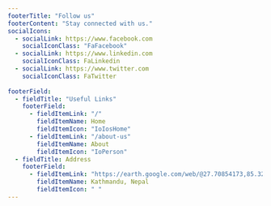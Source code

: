 ```yaml
---
footerTitle: "Follow us"
footerContent: "Stay connected with us."
socialIcons:
  - socialLink: https://www.facebook.com
    socialIconClass: "FaFacebook"
  - socialLink: https://www.linkedin.com
    socialIconClass: FaLinkedin
  - socialLink: https://www.twitter.com
    socialIconClass: FaTwitter
 
footerField:
  - fieldTitle: "Useful Links"
    footerField:
      - fieldItemLink: "/"
        fieldItemName: Home
        fieldItemIcon: "IoIosHome"
      - fieldItemLink: "/about-us"
        fieldItemName: About
        fieldItemIcon: "IoPerson"
  - fieldTitle: Address
    footerField:
      - fieldItemLink: "https://earth.google.com/web/@27.70854173,85.32672821,1303.20153594a,15605.84329874d,35y,0h,0t,0r/data=ClsaWRJTCiUweDM5ZWIxOThhMzA3YmFhYmY6MHhiNTEzN2MxYmYxOGRiMWVhGa-1UmOdtztAIYgs0sS7VFVAKhjguIHguLLguJDguKHguLLguJPguJHguLgYAiAB"
        fieldItemName: Kathmandu, Nepal
        fieldItemIcon: " "
---
```

